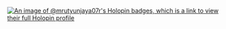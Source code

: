 [![An image of @mrutyunjaya07r's Holopin badges, which is a link to view their full Holopin profile](https://holopin.me/mrutyunjaya07r)](https://holopin.io/@mrutyunjaya07r)

<!--
**Mrutyunjaya07r/Mrutyunjaya07r** is a ✨ _special_ ✨ repository because its `README.md` (this file) appears on your GitHub profile.

Here are some ideas to get you started:

- 🔭 I’m currently working on ...
- 🌱 I’m currently learning ...
- 👯 I’m looking to collaborate on ...
- 🤔 I’m looking for help with ...
- 💬 Ask me about ...
- 📫 How to reach me: ...
- 😄 Pronouns: ...
- ⚡ Fun fact: ...
-->
